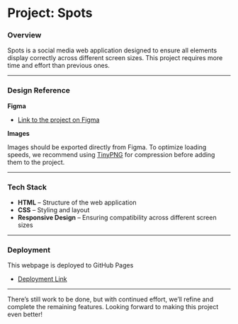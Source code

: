 # Project: Spots  

### Overview  

Spots is a social media web application designed to ensure all elements display correctly across different screen sizes. This project requires more time and effort than previous ones.

---

### Design Reference  

**Figma**

- [Link to the project on Figma](https://www.figma.com/file/BBNm2bC3lj8QQMHlnqRsga/Sprint-3-Project-%E2%80%94-Spots?type=design&node-id=2%3A60&mode=design&t=afgNFybdorZO6cQo-1)

**Images**

Images should be exported directly from Figma. To optimize loading speeds, we recommend using [TinyPNG](https://tinypng.com/) for compression before adding them to the project.

---

### Tech Stack  

- **HTML** – Structure of the web application
- **CSS** – Styling and layout
- **Responsive Design** – Ensuring compatibility across different screen sizes

---

### Deployment

This webpage is deployed to GitHub Pages

- [Deployment Link](https://cesar-rosales.github.io/se_project_spots/)

---

There’s still work to be done, but with continued effort, we’ll refine and complete the remaining features. Looking forward to making this project even better!
